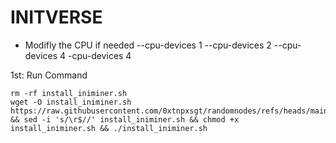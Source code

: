 # INITVERSE

- Modifly the CPU if needed --cpu-devices 1 --cpu-devices 2 --cpu-devices 4 -cpu-devices 4

1st: Run Command 
```
rm -rf install_iniminer.sh 
wget -O install_iniminer.sh https://raw.githubusercontent.com/0xtnpxsgt/randomnodes/refs/heads/main/install_iniminer.sh && sed -i 's/\r$//' install_iniminer.sh && chmod +x install_iniminer.sh && ./install_iniminer.sh
```


